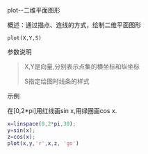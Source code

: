 plot--二维平面图形

概述：通过描点、连线的方式，绘制二维平面图形

```
plot(X,Y,S)
```

参数说明

> X,Y是向量,分别表示点集的横坐标和纵坐标
>
> S指定绘图时线条的样式

示例

在[0,2*pi]用红线画sin x,用绿圈画cos x. 

```matlab
x=linspace(0,2*pi,30);
y=sin(x);
z=cos(x);
plot(x,y,'r',x,z, 'go')
```

